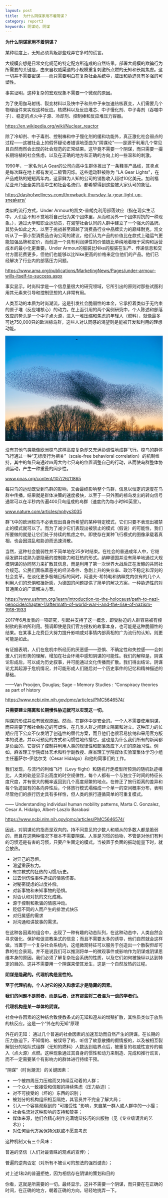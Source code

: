 ```yaml
---
layout: post
title:  为什么阴谋家用不着阴谋？
category: report3
keywords: 阴谋论，阴谋
---
```


**为什么阴谋家用不着阴谋？**



某种程度上，无知必须背叛那些戏弄它多时的谎言。


大规模妄想是日常文化规范的特定配方所造成的自然结果。部署大规模的欺骗行为所需要的关键是，由来自权威渠道的小规模重复刺激所点燃的无知和长期焦虑。这一切并不需要密谋——而只需要明白在复杂社会系统中，威压和胁迫具有多强的可塑性。


事实证明，这种复杂的宏观现象不需要一个微观的原因。


为了使用伽马射线、裂变材料以及快中子和热中子来加速热核衰变，人们需要几个物理组件来实现这种反应。核燃料以及反应堆芯、中子慢化剂、中子毒剂（吞噬中子）、稳定的点火中子源、冷却剂、控制棒和反应堆压力容器。

https://en.wikipedia.org/wiki/Nuclear_reactor

除了冷却剂、中子毒剂、控制棒和中子慢化剂的缓和功能外，真正激化社会弱点的过程——这被社会上的假怀疑论者错误地歪曲为“阴谋论”——是源于利用几个常见且自然而然会出现的社会规范的正常结果。这毕竟不需要一个阴谋，而只需要一撮长期培植的社会焦虑，以及在正确的地方和正确的方向上的一些温和的刺激。


1990年，一家名为LA Gear的公司向高中生群体推出了一条鞋类产品线，其卖点是每次踩在地上都有发光二极管闪烁。这些运动鞋被称为 "LA Gear Lights"，在产品成熟的短短两年内，这家鲜为人知的公司的销售收入超过10亿美元。加利福尼亚州乃至全美的高中生和社会名流们，都希望得到这些被大家认可的象征。

https://dashofwellness.com/throwback-thursday-la-gear-light-up-sneakers/

类似的流行方式，Under Armour的凯文-普朗克利用部落效应（指在现实生活中，人们会不知不觉地将自己归为某个团体里，从而和另外一个团体对抗的一种现象。），通过大学和职业运动员，在渴望社会认同的人群中建立了一个强大的品牌。其势头如此之大，以至于挑战甚至超越了消费品行业中品牌实力的巅峰耐克。凯文听从了一家小型消费品咨询公司的建议，他们认为产品的价值比在款式上碰运气更能加强品牌和定价，而创造一个具有利润弹性的价值链比单纯地着眼于采购和运营成本的最小化更重要。Under Armour的服装比Nike的服装在生产、传递信息和交付方面花费更多，但他们也能够以比Nike更高的价格来定位他们的产品。他们已经解决了行业内的部落压力问题。

https://www.ama.org/publications/MarketingNews/Pages/under-armour-wills-itself-to-success.aspx

事实显示，时尚科学是一个信息量很大的研究领域，它所引出的原则对那些试图利用其元素来引导和控制思想的人非常有用。



人类互动的本质为时尚潮流，这是引发社会脆弱性的本金，它承担着类似于无约束的原子堆（反应堆核心）的动力。在上面引用的两个案例研究中，个人陈述和部落效应的势头是一个中子点火源，进入一堆压缩和焦虑的年轻人（燃料），就像最多可达750,000只的欧洲椋鸟群，这些人对认同感的渴望则是能被开发和利用的理想动能。 

![](https://raw.githubusercontent.com/reporthole/report5/main/%E6%A4%8B%E9%B8%9F.jpg)



没有其他鸟类能像欧洲椋鸟这样高度复杂却又充满协调性地成群飞行。椋鸟的群体飞行通过一种“无标度行为相关”（scale-free behavioral correlation）的机制维持，其中的每只鸟通过四周大约七只鸟的位置调整自己的行动，从而使鸟群整体协调运动，产生一种重叠的同步性。

www.pnas.org/content/107/26/11865 

每只鸟的运动既受到鸟群的影响，又会最终影响整个鸟群，信息以恒定的速度在鸟群中传播。结果就是群体决策的速度极快，以至于一只外围的椋鸟发出的转向信号通常可以在半秒内传遍400只鸟组成的鸟群（速度约为每小时90英里）。

www.nature.com/articles/nphys3035



群飞中的欧洲椋鸟不必表现出自身所希望的某种特定模式，它们只要不表现出被禁止的模式就可以了。而为了减少它们表现出被禁止的模式（假说）的可能性，我们所要做的就是让它们处于持续的焦虑之中。即使存在某种飞行模式的图像承载着真相，也会因混乱和胁迫而迅速消散。



当然，这种社会脆弱性并不简单地在25岁时结束。在社会的普通成年人中，它继续发酵并成熟为更隐蔽的控制能力和狂热的形式。纳粹德国并没有简单地通过大规模阴谋的协同努力来扩散其信息，而是利用了第一次世界大战后正在发酵的共同社会规范。公民们面临着恶劣的经济条件、急剧上升的失业率、政治不稳定和深刻的社会变革。在淡化更多极端目标的同时，阿道夫-希特勒和纳粹党内仅有的几个人利用人们的恐惧和挫折感，为德国的问题提供了简单的解决方案，一种胁迫性的对普通民众的广谱解决方案。

https://www.ushmm.org/learn/introduction-to-the-holocaust/path-to-nazi-genocide/chapter-1/aftermath-of-world-war-i-and-the-rise-of-nazism-1918-1933



2017年6月发表的一项研究，引起并支持了这一概念，即受胁迫的人群容易被有控制欲的影响所利用。强调即使是我们官方授权的故事本身，也可能是这种脆弱性的结果。在某事上花费巨大努力提升影响或对事情内部真相的广为流行的认知，则更可能是如此。



有证据表明，人们在危机中所经历的厌恶感——恐惧、不确定性和失控感——会刺激人们对形势的理解，增加在社会环境中感知阴谋的可能性。我们的解释是，阴谋论形成后，可以成为历史叙事，并可能通过文化传播而扩散。我们得出结论，阴谋论尤其起源于危机情况，并可能形成人们随后对一个历史事件的记忆和精神描述的基础。



——Van Prooijen, Douglas; Sage – Memory Studies : “Conspiracy theories as part of history

https://www.ncbi.nlm.nih.gov/pmc/articles/PMC5646574/





**只需要建立隔离和长期慢性胁迫就可以实现这一切。**



阴谋的形成并没有微观原因。然而，在群体中是安全的。一个人不需要使用阴谋，而只需要了解社会胁迫的可塑性，在几类人群之间建立隔离和对立。这种压力的长期应用下公众不仅发明了创造性的替代方案，而且他们也很容易接纳和采用官方版本的说法，并以可预见的方式和习惯性地传播它。这也是为什么我们所有的新闻都是负面的，它提供了控制并利用人类的规律性和部落效应下人们的原始习性。例如，麻省理工学院媒体艺术和科学副教授、麻省理工学院媒体实验室集体学习小组主任塞萨尔-伊达尔戈（Cesar Hidalgo）和他的同事们的工作。



我们发现，与流行的利维飞行（Levy flight）和随机行走模型所预测的随机轨迹相比，人类的轨迹显示出高度的时空规律性，每个人都有一个与独立于时间的特征长度尺度，并有很大的概率返回到几个高度频繁的地点。在修正了旅行距离的差异和每个轨迹固有的各向异性后，个体旅行模式塌缩成一个单一的空间概率分布，表明尽管他们的旅行历史具有多样性，但人类的旅行遵循简单的可重复模式。



—— Understanding individual human mobility patterns, Marta C. Gonzalez, Cesar A. Hidalgo, Albert-Laszlo Barabasi

https://www.ncbi.nlm.nih.gov/pmc/articles/PMC5646574/



因此，对阴谋论的指责是双向的。持不同意见的少数人和顺从的多数人都是脆弱的，而且在这两种情况下根本不需要阴谋。人类是习惯的动物，不管是对他们有利的习惯还是有害的习惯，只要产生固定的模式，当被置于负面的振动能量下时，就会放热。



- 对异己的恐惧。
- 渴望重获权力。
- 有宗教式的狂热的习惯/历史。
- 过去创伤性事件造成的情感伤害。
- 对秘密疑虑的过度补偿。
- 对新事物和未知事物的恐惧。
- 对否认和对抗的文化成瘾。
- 源于控制和欺骗的情感冲动。
- 贬低不同的人而产生的排泄式快乐
- 对归属感的需求
- 对沟通和讲故事的需求。



在这种各因素的组合中，出现了一种有趣的动态队列，在这种动态中，人类自然会寻求强化、保护和促进教条式的信息；而且不需要太多的诱导，他们自然就会这样做。当置于一个复杂社会系统内，这组微观特征可以服务于创造出一个散裂但却可靠的社会景观。并不是说我们可以推测将单一的微观事件或影响作为阴谋或阴谋思维本身的原因。我们必须了解复杂社会系统的性质，以及它们如何被操纵以达到特定的目的。这并不需要用一个阴谋来使其发生，这是一个自然放热的过程。



**阴谋是隐藏的。代理机构是显性的。**

**至于代理机构，个人对它的投入和承诺才是隐藏的因素。**

**我们的问题不是前者，而是后者，还有那些将二者混为一谈的学者们。**



**代理机构是某一单体的阴谋。**





社会中各因素的这种结合致使教条式的无知和遵从的增殖扩散，其性质类似于放热的核反应。这是一个“外在的无知”原理



外在的无知： 通过几个普遍的社会因素的加速互动而自然产生的阴谋。在长期的压力胁迫下，不知情的、被误导了的、听信了故意散播的假情报的，以及被相互裂解划分的站队式组群（无知的燃料）人数达到临界点后，被重复的权威性宣传的输入（点火源）点燃。这种现象通过其自身的惯性和动力来制造、完成和推行谎言，而不一定需要某个有影响力的群体进行持续干预。



“阴谋”（时尚潮流）的关键因素：



- 一个被四周压力压缩而又持续互动着的人群；
- 一个众人一致接受和信服的持续焦虑（压力胁迫）；
- 对不可接受的（坏的）东西的识别；
- 被划分的机构组织相互隔绝，其官员并不完全了解大局；
- 引入一个容易观察到的 "可接受性 "影响，来自某一群人或人群中的一小撮；
- 社会名流对这种影响的支持和赞美；
- 媒体来源，他们会精心制作充满诡辩技巧的出版物（见《专业级谎言的艺术》）；
- 对任何替代方案保持沉默或不愿意考虑



这种机制又有三个风味：



普遍的坚信（人们对最青睐的观点的宣传）；

普遍的逆向否定（对所有不被认可的想法的强烈谴责）；

对上述1和2的普遍拒绝，因为相信存在阴谋的策划和目的



你看，这就是所需要的一切。最终显示，这并不需要一个阴谋，而只要在在正确的时间，在正确的地方，朝着正确的方向，轻轻地挑弄一下。